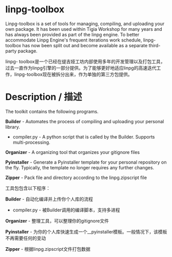 # linpg-toolbox

Linpg-toolbox is a set of tools for managing, compiling, and uploading your own package. It has been used within Tigia Workshop for many years and has always been provided as part of the linpg engine. To better accommodate Linpg Engine's frequent iterations work schedule, linpg-toolbox has now been split out and become available as a separate third-party package.

linpg- toolbox是一个已经在缇吉娅工坊内部使用多年的开发管理以及打包工具，过去一直作为linpg引擎的一部分提供。为了能够更好地适应linpg的高速迭代工作，linpg-toolbox现在被拆分出来，作为单独的第三方包提供。



# Description / 描述

The toolkit contains the following programs.

**Builder** - Automates the process of compiling and uploading your personal library.

- compiler.py - A python script that is called by the Builder. Supports multi-processing.

**Organizer** - A organizing tool that organizes your gitignore files

**Pyinstaller** - Generate a Pyinstaller template for your personal repository on the fly. Typically, the template no longer requires any further changes.

**Zipper** - Pack file and directory according to the linpg.zipscript file



工具包包含以下程序：

**Builder** - 自动化编译并上传你个人库的流程

- compiler.py - 被Builder调用的编译脚本，支持多进程

**Organizer** - 整理工具，可以整理你的gitignore文件

**Pyinstaller** - 为你的个人库快速生成一个__pyinstaller模板。一般情况下，该模板不再需要任何的变动

**Zipper** - 根据linpg.zipscript文件打包数据

